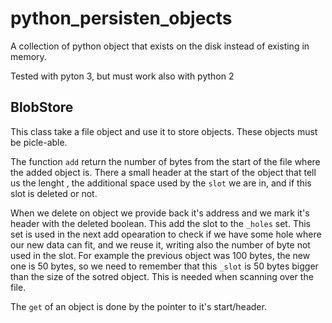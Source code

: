 # python_persisten_objects
A collection of python object that exists on the disk instead of existing in memory.

Tested with pyton 3, but must work also with python 2 

## BlobStore

This class take a file object and use it to store objects. These objects must be picle-able.

The function `add` return the number of bytes from the start of the file where the added object is. There a small header at the start of the object that tell us the lenght , the additional space used by the `slot` we are in, and if this slot is deleted or not.

When we delete on object we provide back it's address and we mark it's header with the deleted boolean. This add the slot to the `_holes` set. This set is used in the next add opearation to check if we have some hole where our new data can fit, and we reuse it, writing also the number of byte not used in the slot. For example the previous object was 100 bytes, the new one is 50 bytes, so we need to remember that this `_slot` is 50 bytes bigger than the size of the sotred object. This is needed when scanning over the file.

The `get` of an object is done by the pointer to it's start/header.

## 
